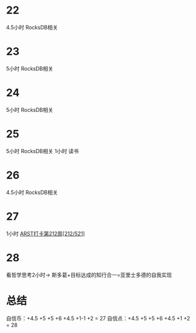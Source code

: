 # 22
4.5小时 RocksDB相关

# 23
5小时 RocksDB相关

# 24
5小时 RocksDB相关

# 25
5小时 RocksDB相关
1小时 读书

# 26
4.5小时 RocksDB相关

# 27
1小时 [ARST打卡第212周[212/521]](https://www.wolfdan.cn/ARST%E6%89%93%E5%8D%A1%E7%AC%AC212%E5%91%A8-212-521/)

# 28 
看哲学思考2小时->
斯多葛+目标达成的知行合一=亚里士多德的自我实现

# 总结
自信币：+4.5 +5 +5 +6 +4.5 +1-1 +2 = 27
自信点：+4.5 +5 +5 +6 +4.5 +1 +2 = 28
